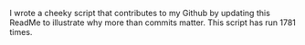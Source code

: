 I wrote a cheeky script that contributes to my Github by updating this ReadMe to illustrate why more than commits matter. This script has run 1781 times.
